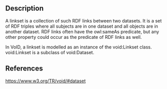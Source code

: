 
## Description

A linkset is a collection of such RDF links between two datasets. It is a set of RDF triples where all subjects are in one dataset and all objects are in another dataset. RDF links often have the owl:sameAs predicate, but any other property could occur as the predicate of RDF links as well.

In VoID, a linkset is modelled as an instance of the void:Linkset class. void:Linkset is a subclass of void:Dataset.

## References

https://www.w3.org/TR/void/#dataset